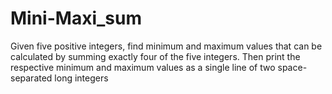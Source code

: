# Mini-Maxi_sum
Given five positive integers, find minimum and maximum values that can be calculated by summing exactly four of the five integers. Then print the respective minimum and maximum values as a single line of two space-separated long integers
